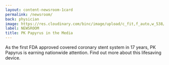 ```yaml
---
layout: content-newsroom-1card
permalink: /newsroom/
back: physician
image: https://res.cloudinary.com/binc/image/upload/c_fit,f_auto,w_538/v1536272484/product/pk-papyrus/BIO10454_PK_Papyrus.jpg
label: NEWSROOM
title: PK Papyrus in the Media
---
```


As the first FDA approved covered coronary stent system in 17 years, PK Papyrus is earning nationwide attention. Find out more about this lifesaving device.
